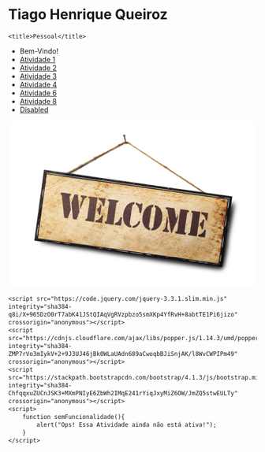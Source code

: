 # Tiago Henrique Queiroz
<html lang="pt-br">
  <head>
    <!-- Meta tags Obrigatórias -->
    <meta charset="utf-8">
    <meta name="viewport" content="width=device-width, initial-scale=1, shrink-to-fit=no">
      <script src="Logger.js"></script>
    <!-- Bootstrap CSS -->
    <link rel="stylesheet" href="https://stackpath.bootstrapcdn.com/bootstrap/4.1.3/css/bootstrap.min.css" integrity="sha384-MCw98/SFnGE8fJT3GXwEOngsV7Zt27NXFoaoApmYm81iuXoPkFOJwJ8ERdknLPMO" crossorigin="anonymous">

    <title>Pessoal</title>
  </head>
  <body>
        <ul class="nav nav-pills">
                <li class="nav-item">
                  <a class="nav-link active">Bem-Vindo!</a>
                </li>
                <li class="nav-item">
                  <a class="nav-link" href="Curriculo.html">Atividade 1</a>
                </li>   
                <li class="nav-item">
                  <a class="nav-link" href="#" onclick="semFuncionalidade()">Atividade 2</a>
                </li>
                <li class="nav-item">
                  <a class="nav-link" href="Atividade3">Atividade 3</a>
                </li>
                <li class="nav-item">
                  <a class="nav-link" href="Mapa.html">Atividade 4</a>
                </li> 
                <li class="nav-item">
                  <a class="nav-link" href="youtube.html">Atividade 6</a>
                </li> 
                <li class="nav-item">
                  <a class="nav-link" href="persistencia.html">Atividade 8</a>
                </li>  
                <li class="nav-item">
                  <a class="nav-link disabled" href="#" onclick="semFuncionalidade()">Disabled</a>
                </li>
              </ul>
        <img src="welcome.jpg"/>


    <script src="https://code.jquery.com/jquery-3.3.1.slim.min.js" integrity="sha384-q8i/X+965DzO0rT7abK41JStQIAqVgRVzpbzo5smXKp4YfRvH+8abtTE1Pi6jizo" crossorigin="anonymous"></script>
    <script src="https://cdnjs.cloudflare.com/ajax/libs/popper.js/1.14.3/umd/popper.min.js" integrity="sha384-ZMP7rVo3mIykV+2+9J3UJ46jBk0WLaUAdn689aCwoqbBJiSnjAK/l8WvCWPIPm49" crossorigin="anonymous"></script>
    <script src="https://stackpath.bootstrapcdn.com/bootstrap/4.1.3/js/bootstrap.min.js" integrity="sha384-ChfqqxuZUCnJSK3+MXmPNIyE6ZbWh2IMqE241rYiqJxyMiZ6OW/JmZQ5stwEULTy" crossorigin="anonymous"></script>
    <script>
        function semFuncionalidade(){
            alert("Ops! Essa Atividade ainda não está ativa!");
        }
    </script>
  </body>
</html>
